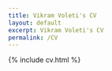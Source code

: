 ```yaml
---
title: Vikram Voleti's CV
layout: default
excerpt: Vikram Voleti's CV
permalink: /CV
---
```


{% include cv.html %}
